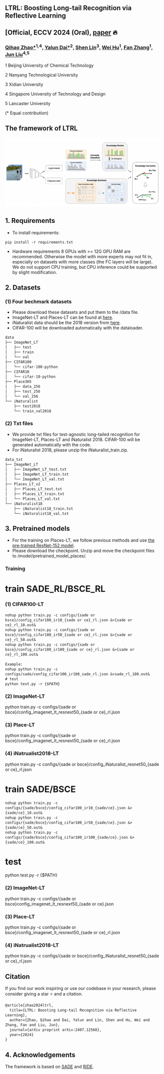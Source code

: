 ## LTRL: Boosting Long-tail Recognition via Reflective Learning 
## [Official, ECCV 2024 (Oral), [paper](https://arxiv.org/pdf/2407.12568) 🔥

### [Qihao Zhao*](https://scholar.google.com/citations?hl=zh-CN&user=sECb19EAAAAJ)<sup>1,4</sup>, [Yalun Dai*](https://scholar.google.com/citations?user=6XyNVowAAAAJ&hl=zh-CN&oi=ao)<sup>2</sup>, [Shen Lin](https://scholar.google.com/citations?user=ORwuKSYAAAAJ&hl=zh-CN)<sup>3</sup>, [Wei Hu](https://scholar.google.com/citations?user=ACJickwAAAAJ&hl=zh-CN)<sup>1</sup>, [Fan Zhang](https://scholar.google.com/citations?user=CujOi1kAAAAJ&hl=zh-CN)<sup>1</sup>, [Jun Liu](https://scholar.google.com/citations?hl=zh-CN&user=Q5Ild8UAAAAJ)<sup>4,5</sup>

1 Beijing University of Chemical Technology

2 Nanyang Technological University

3 Xidian University

4 Singapore University of Technology and Design

5 Lancaster University

(* Equal contribution)


## The framework of LTRL
![LTRL](./image.png)

## 1. Requirements
* To install requirements: 
```
pip install -r requirements.txt
```

* Hardware requirements
8 GPUs with >= 12G GPU RAM are recommended. Otherwise the model with more experts may not fit in, especially on datasets with more classes (the FC layers will be large). We do not support CPU training, but CPU inference could be supported by slight modification.

## 2. Datasets
### (1) Four bechmark datasets 
* Please download these datasets and put them to the /data file.
* ImageNet-LT and Places-LT can be found at [here](https://drive.google.com/drive/u/1/folders/1j7Nkfe6ZhzKFXePHdsseeeGI877Xu1yf).
* iNaturalist data should be the 2018 version from [here](https://github.com/visipedia/inat_comp).
* CIFAR-100 will be downloaded automatically with the dataloader.

```
data
├── ImageNet_LT
│   ├── test
│   ├── train
│   └── val
├── CIFAR100
│   └── cifar-100-python
├── CIFAR10
│   └── cifar-10-python
├── Place365
│   ├── data_256
│   ├── test_256
│   └── val_256
└── iNaturalist 
    ├── test2018
    └── train_val2018
```

### (2) Txt files
* We provide txt files for test-agnostic long-tailed recognition for ImageNet-LT, Places-LT and iNaturalist 2018. CIFAR-100 will be generated automatically with the code.
* For iNaturalist 2018, please unzip the iNaturalist_train.zip.
```
data_txt
├── ImageNet_LT
│   ├── ImageNet_LT_test.txt
│   ├── ImageNet_LT_train.txt
│   └── ImageNet_LT_val.txt
├── Places_LT_v2
│   ├── Places_LT_test.txt
│   ├── Places_LT_train.txt
│   └── Places_LT_val.txt
└── iNaturalist18
    ├── iNaturalist18_train.txt
    └── iNaturalist18_val.txt 
```


## 3. Pretrained models
* For the training on Places-LT, we follow previous methods and use [the pre-trained ResNet-152 model](https://github.com/zhmiao/OpenLongTailRecognition-OLTR).
* Please download the checkpoint. Unzip and move the checkpoint files to /model/pretrained_model_places/.


### Training
# train SADE_RL/BSCE_RL

### (1) CIFAR100-LT 

```
nohup python train.py -c configs/{sade or bsce}/config_cifar100_ir10_{sade or ce}_rl.json &>{sade or ce}_rl_10.out&
nohup python train.py -c configs/{sade or bsce}/config_cifar100_ir50_{sade or ce}_rl.json &>{sade or ce}_rl_50.out&
nohup python train.py -c configs/{sade or bsce}/config_cifar100_ir100_{sade or ce}_rl.json &>{sade or ce}_rl_100.out&

Example:
nohup python train.py -c configs/sade/config_cifar100_ir100_sade_rl.json &>sade_rl_100.out&
# test
python test.py -r {$PATH}

```

### (2) ImageNet-LT 

python train.py -c configs/{sade or bsce}/config_imagenet_lt_resnext50_{sade or ce}_rl.json

### (3) Place-LT 

python train.py -c configs/{sade or bsce}/config_imagenet_lt_resnext50_{sade or ce}_rl.json
### (4) iNatrualist2018-LT 
python train.py -c configs/{sade or bsce}/config_iNaturalist_resnet50_{sade or ce}_rl.json



# train  SADE/BSCE

```
nohup python train.py -c configs/{sade/bsce}/config_cifar100_ir10_{sade/ce}.json &>{sade/ce}_10.out&
nohup python train.py -c configs/{sade/bsce}/config_cifar100_ir50_{sade/ce}.json &>{sade/ce}_50.out&
nohup python train.py -c configs/{sade/bsce}/config_cifar100_ir100_{sade/ce}.json &>{sade/ce}_100.out&
```

# test
python test.py -r {$PATH}

### (2) ImageNet-LT 
python train.py -c configs/{sade or bsce}config_imagenet_lt_resnext50_{sade or ce}.json

### (3) Place-LT 
python train.py -c configs/{sade or bsce}/config_imagenet_lt_resnext50_{sade or ce}_rl.json
### (4) iNatrualist2018-LT 

python train.py -c configs/{sade or bsce}/config_iNaturalist_resnet50_{sade or ce}_rl.json

## Citation


If you find our work inspiring or use our codebase in your research, please consider giving a star ⭐ and a citation.
```
@article{zhao2024ltrl,
  title={LTRL: Boosting Long-tail Recognition via Reflective Learning},
  author={Zhao, Qihao and Dai, Yalun and Lin, Shen and Hu, Wei and Zhang, Fan and Liu, Jun},
  journal={arXiv preprint arXiv:2407.12568},
  year={2024}
}
```
## 4. Acknowledgements
The framework is based on [SADE](https://github.com/vanint/sade-agnosticlt) and [RIDE](). 
